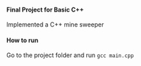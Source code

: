 #### Final Project for Basic C++

Implemented a C++ mine sweeper

#### How to run

Go to the project folder and run `gcc main.cpp`

